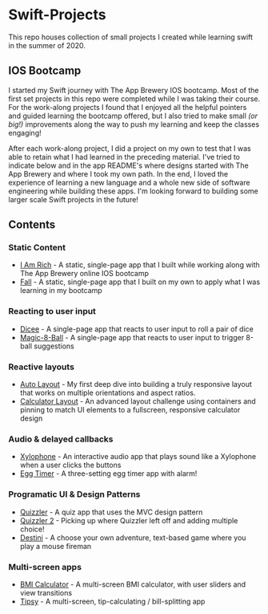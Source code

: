 # Swift-Projects

This repo houses collection of small projects I created while learning swift in the summer of 2020.

## IOS Bootcamp
I started my Swift journey with The App Brewery IOS bootcamp. Most of the first set projects in this repo were completed while I was taking their course. For the work-along projects I found that I enjoyed all the helpful pointers and guided learning the bootcamp offered, but I also tried to make small _(or big!)_ improvements along the way to push my learning and keep the classes engaging!

After each work-along project, I did a project on my own to test that I was able to retain what I had learned in the preceding material. I've tried to indicate below and in the app README's where designs started with The App Brewery and where I took my own path. In the end, I loved the experience of learning a new language and a whole new side of software engineering while building these apps. I'm looking forward to building some larger scale Swift projects in the future!

## Contents
### Static Content
* [I Am Rich](https://github.com/jhunschejones/Swift-Projects/tree/master/I%20Am%20Rich) - A static, single-page app that I built while working along with The App Brewery online IOS bootcamp
* [Fall](https://github.com/jhunschejones/Swift-Projects/tree/master/Fall) - A static, single-page app that I built on my own to apply what I was learning in my bootcamp

### Reacting to user input
* [Dicee](https://github.com/jhunschejones/Swift-Projects/tree/master/Dicee) - A single-page app that reacts to user input to roll a pair of dice
* [Magic-8-Ball](https://github.com/jhunschejones/Swift-Projects/tree/master/Magic-8-Ball) - A single-page app that reacts to user input to trigger 8-ball suggestions

### Reactive layouts
* [Auto Layout](https://github.com/jhunschejones/Swift-Projects/tree/master/AutoLayout) - My first deep dive into building a truly responsive layout that works on multiple orientations and aspect ratios.
* [Calculator Layout](https://github.com/jhunschejones/Swift-Projects/tree/master/Calculator-Layout) - An advanced layout challenge using containers and pinning to match UI elements to a fullscreen, responsive calculator design

### Audio & delayed callbacks
* [Xylophone](https://github.com/jhunschejones/Swift-Projects/tree/master/Xylophone) - An interactive audio app that plays sound like a Xylophone when a user clicks the buttons
* [Egg Timer](https://github.com/jhunschejones/Swift-Projects/tree/master/EggTimer) - A three-setting egg timer app with alarm!

### Programatic UI & Design Patterns
* [Quizzler](https://github.com/jhunschejones/Swift-Projects/tree/master/Quizzler) - A quiz app that uses the MVC design pattern
* [Quizzler 2](https://github.com/jhunschejones/Swift-Projects/tree/master/Quizzler-2) - Picking up where Quizzler left off and adding multiple choice!
* [Destini](https://github.com/jhunschejones/Swift-Projects/tree/master/Destini) - A choose your own adventure, text-based game where you play a mouse fireman

### Multi-screen apps
* [BMI Calculator](https://github.com/jhunschejones/Swift-Projects/tree/master/BMI-Calculator) - A multi-screen BMI calculator, with user sliders and view transitions
* [Tipsy](https://github.com/jhunschejones/Swift-Projects/tree/master/Tipsy) - A multi-screen, tip-calculating / bill-splitting app

